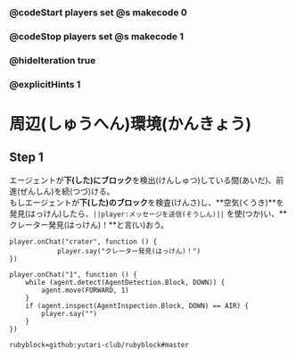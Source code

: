 ### @codeStart players set @s makecode 0
### @codeStop players set @s makecode 1

### @hideIteration true 
### @explicitHints 1

# 周辺(しゅうへん)環境(かんきょう)
<!-- # Surroundings  -->

## Step 1
エージェントが**下(した)にブロック**を検出(けんしゅつ)している間(あいだ)、前進(ぜんしん)を続(つづ)ける。<br>
もしエージェントが**下(した)のブロック**を検査(けんさ)し、**空気(くうき)**を発見(はっけん)したら、``||player:メッセージを送信(そうしん)||`` を使(つか)い、**クレーター発見(はっけん)！**と言(い)おう。
<!-- While the Agent **detects the block down**, it needs to move forward. If the Agent **inspects the block down** and finds **air**, then use ``||player:say||`` command to say **Crater found!**.  -->



```template
player.onChat("crater", function () {
            player.say("クレーター発見(はっけん)！")
})
```
```ghost
player.onChat("1", function () {
    while (agent.detect(AgentDetection.Block, DOWN)) {
        agent.move(FORWARD, 1)
    }
    if (agent.inspect(AgentInspection.Block, DOWN) == AIR) {
        player.say("")
    }
})
```
```package
rubyblock=github:yutari-club/rubyblock#master
```